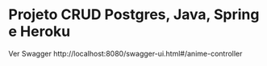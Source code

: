 # Projeto CRUD Postgres, Java, Spring e Heroku

Ver Swagger
http://localhost:8080/swagger-ui.html#/anime-controller

